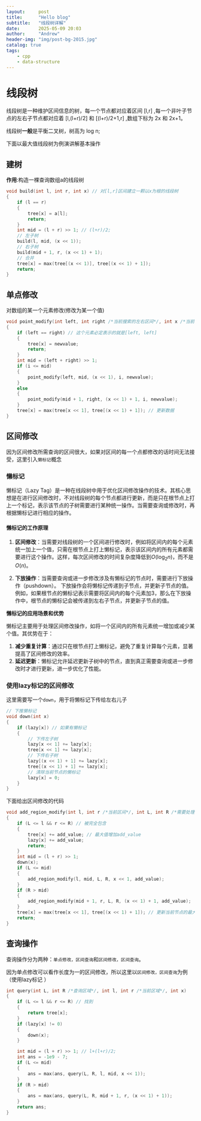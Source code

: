 ```yaml
---
layout:     post
title:      "Hello blog"
subtitle:   "线段树详解"
date:       2025-05-09 20:03
author:     "Andrew"
header-img: "img/post-bg-2015.jpg"
catalog: true
tags:
    - cpp
    - data-structure
---
```


# 线段树

线段树是一种维护区间信息的树，每一个节点都对应着区间 [l,r] ,每一个非叶子节点的左右子节点都对应着 [l,(l+r)/2] 和 [(l+r)/2+1,r] ,数组下标为 2x 和 2x+1。

线段树**一般**是平衡二叉树，树高为 log n;

下面以最大值线段树为例演讲解基本操作                               

## 建树

**作用**:构造一棵查询数组a的线段树

```cpp
void build(int l, int r, int x) // 对[l,r]区间建立一颗以x为根的线段树
{
    if (l == r)
    {
        tree[x] = a[l];
        return;
    }
    int mid = (l + r) >> 1; // (l+r)/2;
    // 左子树
    build(l, mid, (x << 1));
    // 右子树
    build(mid + 1, r, (x << 1) + 1);
    // 合并
    tree[x] = max(tree[(x << 1)], tree[(x << 1) + 1]);
    return;
}

```
## 单点修改

对数组的某一个元素修改(修改为某一个值)

```cpp
void point_modify(int left, int right /*当前搜索的左右区间*/, int x /*当前在tree数组中的编号*/, int i /*目标在原数组中的编号*/, int newvalue /*需要修改的值*/)
{
    if (left == right) // 这个元素必定表示的就是[left, left]
    {
        tree[x] = newvalue;
        return;
    }
    int mid = (left + right) >> 1;
    if (i <= mid)
    {
        point_modify(left, mid, (x << 1), i, newvalue);
    }
    else
    {
        point_modify(mid + 1, right, (x << 1) + 1, i, newvalue);
    }
    tree[x] = max(tree[x << 1], tree[(x << 1) + 1]); // 更新数据
}
```

## 区间修改

因为区间修改所需查询的区间很大，如果对区间的每一个点都修改的话时间无法接受，这里引入`懒标记`概念

### 懒标记

‌懒标记（Lazy Tag）‌是一种在线段树中用于优化区间修改操作的技术。其核心思想是在进行区间修改时，不对线段树的每个节点都进行更新，而是只在根节点上打上一个标记，表示该节点的子树需要进行某种统一操作。当需要查询或修改时，再根据懒标记进行相应的操作。‌

#### 懒标记的工作原理

1. **区间修改‌**：当需要对线段树的一个区间进行修改时，例如将区间内的每个元素统一加上一个值，只需在根节点上打上懒标记，表示该区间内的所有元素都需要进行这个操作。这样，每次区间修改的时间复杂度降低到$O( \log_2 n )$，而不是$O(n)$。
   ‌

2. **下放操作‌**：当需要查询或进一步修改涉及有懒标记的节点时，需要进行下放操作（pushdown）。
   下放操作会将懒标记传递到子节点，并更新子节点的值。例如，如果根节点的懒标记表示需要将区间内的每个元素加3，那么在下放操作中，根节点的懒标记会被传递到左右子节点，并更新子节点的值。

**懒标记的应用场景和优势**

懒标记主要用于处理区间修改操作，如将一个区间内的所有元素统一增加或减少某个值。其优势在于：

1. ‌**减少重复计算‌**：通过只在根节点打上懒标记，避免了重复计算每个元素，显著提高了区间修改的效率。
2. ‌**延迟更新‌**：懒标记允许延迟更新子树中的节点，直到真正需要查询或进一步修改时才进行更新，进一步优化了性能。

### 使用lazy标记的区间修改

这里需要写一个`down`，用于将懒标记下传给左右儿子

```cpp
// 下推懒标记
void down(int x)
{
    if (lazy[x]) // 如果有懒标记
    {
        // 下传左子树
        lazy[x << 1] += lazy[x];
        tree[x << 1] += lazy[x];
        // 下传右子树
        lazy[(x << 1) + 1] += lazy[x];
        tree[(x << 1) + 1] += lazy[x];
        // 清除当前节点的懒标记
        lazy[x] = 0;
    }
}
```

下面给出区间修改的代码

```cpp
void add_region_modify(int l, int r /*当前区间*/, int L, int R /*需要处理的区间*/, int x /*当前节点编号*/, int add_value /*区间中每一个数需要增加的值*/)
{
    if (L <= l && r <= R) // 被完全包含
    {
        tree[x] += add_value; // 最大值增加add_value
        lazy[x] += add_value;
        return;
    }
    int mid = (l + r) >> 1;
    down(x);
    if (L <= mid)
    {
        add_region_modify(l, mid, L, R, x << 1, add_value);
    }
    if (R > mid)
    {
        add_region_modify(mid + 1, r, L, R, (x << 1) + 1, add_value);
    }
    tree[x] = max(tree[x << 1], tree[(x << 1) + 1]); // 更新当前节点的最大值
    return;
}
```

## 查询操作

查询操作分为两种：`单点修改，区间查询`和`区间修改，区间查询`。

因为单点修改可以看作长度为一的区间修改，所以这里以`区间修改，区间查询`为例（使用lazy标记
）

```cpp
int query(int L, int R /*查询区域*/, int l, int r /*当前区域*/, int x)
{
    if (L <= l && r <= R) // 找到
    {
        return tree[x];
    }
    if (lazy[x] != 0)
    {
        down(x);
    }

    int mid = (l + r) >> 1; // l+(l+r)/2;
    int ans = -1e9 - 7;
    if (L <= mid)
    {
        ans = max(ans, query(L, R, l, mid, x << 1));
    }
    if (R > mid)
    {
        ans = max(ans, query(L, R, mid + 1, r, (x << 1) + 1));
    }
    return ans;
}
```